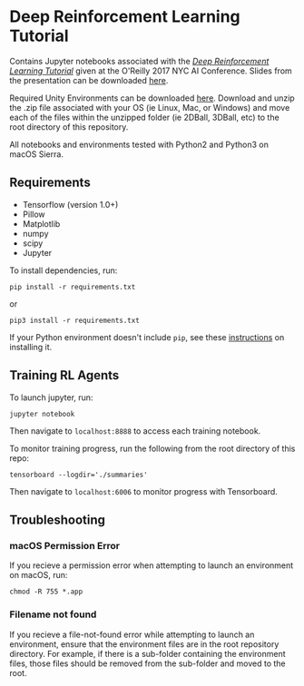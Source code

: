 # Deep Reinforcement Learning Tutorial

Contains Jupyter notebooks associated with the [*Deep Reinforcement Learning Tutorial*](https://conferences.oreilly.com/artificial-intelligence/ai-ny/public/schedule/detail/59390) given at the O'Reilly 2017 NYC AI Conference. Slides from the presentation can be downloaded [here](https://drive.google.com/open?id=0BxZSPcA0DrkfNG9aSjYxM1RMVzQ).

Required Unity Environments can be downloaded [here](https://drive.google.com/drive/folders/0BxZSPcA0DrkfQ2pPWkRFQkNiTnc?usp=sharing). Download and unzip the .zip file associated with your OS (ie Linux, Mac, or Windows) and move each of the files within the unzipped folder (ie 2DBall, 3DBall, etc) to the root directory of this repository.

All notebooks and environments tested with Python2 and Python3 on macOS Sierra.

## Requirements
* Tensorflow (version 1.0+)
* Pillow
* Matplotlib
* numpy
* scipy
* Jupyter

To install dependencies, run:

`pip install -r requirements.txt`

or 

`pip3 install -r requirements.txt`

If your Python environment doesn't include `pip`, see these [instructions](https://packaging.python.org/guides/installing-using-linux-tools/#installing-pip-setuptools-wheel-with-linux-package-managers) on installing it.

## Training RL Agents

To launch jupyter, run:

`jupyter notebook` 

Then navigate to `localhost:8888` to access each training notebook.

To monitor training progress, run the following from the root directory of this repo:

`tensorboard --logdir='./summaries'`

Then navigate to `localhost:6006` to monitor progress with Tensorboard.

## Troubleshooting

### macOS Permission Error

If you recieve a permission error when attempting to launch an environment on macOS, run:

`chmod -R 755 *.app` 

### Filename not found

If you recieve a file-not-found error while attempting to launch an environment, ensure that the environment files are in the root repository directory. For example, if there is a sub-folder containing the environment files, those files should be removed from the sub-folder and moved to the root. 
